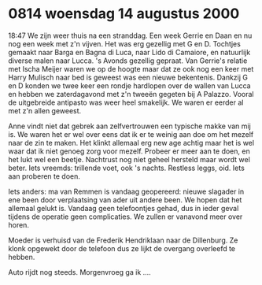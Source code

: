 # 0814 woensdag 14 augustus 2000
18:47	We zijn weer thuis na een stranddag. Een week Gerrie en Daan en nu nog een week met z'n vijven. Het was erg gezellig met G en D. Tochtjes gemaakt naar Barga en Bagna di Luca, naar Lido di Camaiore, en natuurlijk diverse malen naar Lucca. 's Avonds gezellig gepraat. Van Gerrie's relatie met Ischa Meijer waren we op de hoogte maar dat ze ook nog een keer met Harry Mulisch naar bed is geweest was een nieuwe bekentenis. Dankzij G en D konden we twee keer een rondje hardlopen over de wallen van Lucca en hebben we zaterdagavond met z'n tweeën gegeten bij A Palazzo. Vooral de uitgebreide antipasto was weer heel smakelijk. We waren er eerder al met z'n allen geweest. 

Anne vindt niet dat gebrek aan zelfvertrouwen een typische makke van mij is. We waren het er wel over eens dat ik er te weinig aan doe om het mezelf naar de zin te maken. Het klinkt allemaal erg new age achtig maar het is wel waar dat ik niet genoeg zorg voor mezelf. Probeer er meer aan te doen, en het lukt wel een beetje. Nachtrust nog niet geheel hersteld maar wordt wel beter. Iets vreemds: trillende voet, ook 's nachts. Restless leggs, oid. Iets aan proberen te doen. 

Iets anders: ma van Remmen is vandaag geopereerd: nieuwe slagader in ene been door verplaatsing van ader uit andere been. We hopen dat het allemaal gelukt is. Vandaag geen telefoontjes gehad, dus in ieder geval tijdens de operatie geen complicaties. We zullen er vanavond meer over horen.

Moeder is verhuisd van de Frederik Hendriklaan naar de Dillenburg. Ze klonk opgewekt door de telefoon dus ze lijkt de overgang overleefd te hebben. 

Auto rijdt nog steeds. Morgenvroeg ga ik ....

